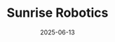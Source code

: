 ---  
layout: startup_page  
title: "Sunrise Robotics"  
id: "sunriserobotics.co"  
permalink: "/sunriseroboticssunriserobotics.co06132025/"  
website: "https://www.sunriserobotics.co/"  
funding_round: ""  
funding_amount: "$8.5M"  
investors: "Plural, Tapestry, Seedcamp, Tiny.vc, Prototype Capital"  
about: "Sunrise Robotics is an intelligent industrial robotics startup that develops dual-arm robot cells trained through simulation technology. These robots address labor shortages and accessibility issues by automating repetitive tasks for manufacturers, making automation ten times faster and cheaper to deploy while ensuring improved product quality."  
markets: "Industrial Robotics, AI, Manufacturing"  
hq: "Ljubljana, Ljubljana Urban Commune, Slovenia"  
founded_year: "2023"  
linkedin: "https://www.linkedin.com/company/sunriserobotics/"  
twitter: "https://x.com/Sunriserobots"  
instagram: ""  
facebook: ""  
crunchbase: "https://www.crunchbase.com/organization/sunrise-robotics"  
pitchbook: "https://pitchbook.com/profiles/company/713164-15"  

date_display: "13-Jun-2025"  
date: "2025-06-13"

# SEO Optimization  
meta_title: "Sunrise Robotics -  Funding ($8.5M)"  
meta_description: "Sunrise Robotics, Sunrise Robotics is an intelligent industrial robotics startup that develops dual-arm robot cells trained through simulation technology. These robots ..."  
meta_keywords: "Sunrise Robotics, Industrial Robotics, AI, Manufacturing,  funding"  
canonical_url: "https://startup.projectstartups.com/sunriseroboticssunriserobotics.co06132025/"  
---